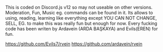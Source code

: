 This is coded on Discord.js v12 so may not useable on other versions.
Moderation, Fun, Music eg. commands can be found in it.
Its allows to using, reading, learning like everything except YOU CAN NOT CHANGE, SELL, EG.
to make this was really fun
but
enough for now.
Every fucking code has been writen by Ardavein (ARDA BAŞKAYA) and Evils(EREN) for fun.

https://github.com/Evils7/rvein
https://github.com/ardavein/rvein
